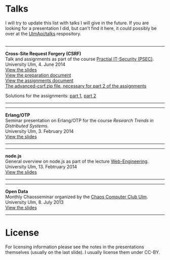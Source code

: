 # Talks

I will try to update this list with talks I will give in the future. 
If you are looking for a presentation I did, but can't find it here,
it could possibly be over at the [UlmApi/talks](https://github.com/UlmApi/talks)
respository.  
<br>

---

**Cross-Site Request Forgery (CSRF)**  
Talk and assignments as part of the course [Practial IT-Security (PSEC)](http://www.uni-ulm.de/in/vs/teach/pssec.html).  
University Ulm, 4. June 2014  
[View the slides](http://cmichi.github.io/talks/csrf/talk)  
[View the preparation document](http://cmichi.github.io/talks/csrf/preparation/report.pdf)  
[View the assignments document](http://cmichi.github.io/talks/csrf/assignment/handout.pdf)  
[The advanced-csrf.zip file, necessary for part 2 of the assignments](http://cmichi.github.io/talks/csrf/advanced-csrf.zip)  

Solutions for the assignments: [part 1](http://cmichi.github.io/talks/csrf/advanced-csrf-solutions/presentation1/),
[part 2](http://cmichi.github.io/talks/csrf/advanced-csrf-solutions/presentation2/)

---


---

**Erlang/OTP**  
Seminar presentation on Erlang/OTP for the course
*Research Trends in Distributed Systems*.  
University Ulm, 3. February 2014  
[View the slides](http://cmichi.github.io/talks/erlang-otp)

---

---

**node.js**  
General overview on node.js as part of the lecture
[Web-Engineering](http://www.uni-ulm.de/in/mi/mi-lehre/2013ws/web-engineering.html).  
University Ulm, 13. Febtruary 2014  
[View the slides](http://cmichi.github.io/talks/webeng-node)

---
  

---

**Open Data**  
Monthly Chaosseminar organized by the [Chaos Computer Club Ulm](http://ulm.ccc.de).  
University Ulm, 8. July 2013  
[View the slides](http://cmichi.github.io/talks/chaosseminar-open-data)

---


# License

For licensing information please see the notes in the presentations
themselves (usually on the last slide). I usually license them under CC-BY.
